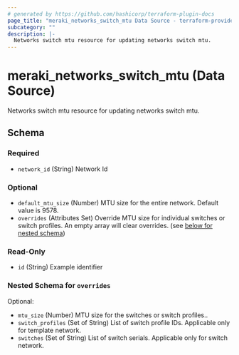```yaml
---
# generated by https://github.com/hashicorp/terraform-plugin-docs
page_title: "meraki_networks_switch_mtu Data Source - terraform-provider-meraki"
subcategory: ""
description: |-
  Networks switch mtu resource for updating networks switch mtu.
---
```


# meraki_networks_switch_mtu (Data Source)

Networks switch mtu resource for updating networks switch mtu.



<!-- schema generated by tfplugindocs -->
## Schema

### Required

- `network_id` (String) Network Id

### Optional

- `default_mtu_size` (Number) MTU size for the entire network. Default value is 9578.
- `overrides` (Attributes Set) Override MTU size for individual switches or switch profiles. An empty array will clear overrides. (see [below for nested schema](#nestedatt--overrides))

### Read-Only

- `id` (String) Example identifier

<a id="nestedatt--overrides"></a>
### Nested Schema for `overrides`

Optional:

- `mtu_size` (Number) MTU size for the switches or switch profiles..
- `switch_profiles` (Set of String) List of switch profile IDs. Applicable only for template network.
- `switches` (Set of String) List of switch serials. Applicable only for switch network.
